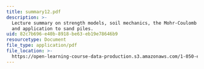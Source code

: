 ```yaml
---
title: summary12.pdf
description: >-
  Lecture summary on strength models, soil mechanics, the Mohr-Coulomb model,
  and application to sand piles.
uid: 82c7b696-e40b-8918-be63-eb19e78646b9
resourcetype: Document
file_type: application/pdf
file_location: >-
  https://open-learning-course-data-production.s3.amazonaws.com/1-050-engineering-mechanics-i-fall-2007/82c7b696e40b8918be63eb19e78646b9_summary12.pdf
---
```


